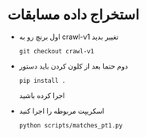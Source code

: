 # استخراج داده مسابقات

- اول
    برنچ رو به crawl-v1 تغییر بدید
    ```shell
    git checkout crawl-v1
    ```
- دوم حتما بعد از کلون کردن باید دستور
    ```shell
    pip install .
    ```
    اجرا کرده باشید
- اسکریپت مربوطه را اجرا کنید

    ```shell
    python scripts/matches_pt1.py
    ```